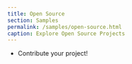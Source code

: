```yaml
---
title: Open Source
section: Samples
permalink: /samples/open-source.html
caption: Explore Open Source Projects  
---
```


* Contribute your project!

